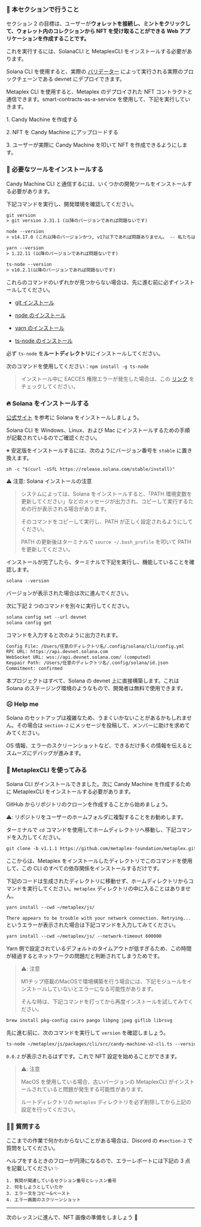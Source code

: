 ### 🦾 本セクションで行うこと

セクション 2 の目標は、ユーザーが**ウォレットを接続し、ミントをクリックして、ウォレット内のコレクションから NFT を受け取ることができる Web アプリケーションを作成することです。**

これを実行するには、SolanaCLI と MetaplexCLI をインストールする必要があります。

Solana CLI を使用すると、実際の [バリデーター](https://solana.com/validators) によって実行される実際のブロックチェーンである devnet にデプロイできます。

Metaplex CLI を使用すると、Metaplex のデプロイされた NFT コントラクトと通信できます。smart-contracts-as-a-service を使用して、下記を実行していきます。

1\. Candy Machine を作成する

2\. NFT を Candy Machine にアップロードする

3\. ユーザーが実際に Candy Machine を叩いて NFT を作成できるようにします。

### 🤖 必要なツールをインストールする

Candy Machine CLI と通信するには、いくつかの開発ツールをインストールする必要があります。

下記コマンドを実行し、開発環境を確認してください。

```txt
git version
> git version 2.31.1 (以降のバージョンであれば問題ないです)

node --version
> v14.17.0 (これ以降のバージョンかつ, v17以下であれば問題ありません。 -- 私たちはnode v16がベストだと思います)

yarn --version
> 1.22.11 (以降のバージョンであれば問題ないです)

ts-node --version
> v10.2.1(以降のバージョンであれば問題ないです)
```

これらのコマンドのいずれかが見つからない場合は、先に進む前に必ずインストールしてください。

- [git インストール](https://git-scm.com/book/en/v2/Getting-Started-Installing-Git)

- [node のインストール](https://nodejs.org/en/download/)

- [yarn のインストール](https://classic.yarnpkg.com/lang/en/docs/install)

- [ts-node のインストール](https://www.npmjs.com/package/ts-node#installation)

必ず `ts-node` を**ルートディレクトリ**にインストールしてください。

次のコマンドを使用してください：`npm install -g ts-node`

> インストール中に EACCES 権限エラーが発生した場合は、この [リンク](https://docs.npmjs.com/resolving-eacces-permissions-errors-when-installing-packages-globally) をチェックしてください。

### 🔥 Solana をインストールする

[公式サイト](https://docs.solana.com/cli/install-solana-cli-tools#use-solanas-install-tool) を参考に Solana をインストールしましょう。

Solana CLI を Windows、Linux、および Mac にインストールするための手順が記載されているのでご確認ください。

※ 安定版をインストールするには、次のようにバージョン番号を `stable` に置き換えます。

```
sh -c "$(curl -sSfL https://release.solana.com/stable/install)"
```

⚠️ 注意: Solana インストールの注意

> システムによっては、Solana をインストールすると、「PATH 環境変数を更新してください」などのメッセージが出力され、コピーして実行するための行が表示される場合があります。
>
> そのコマンドをコピーして実行し、PATH が正しく設定されるようにしてください。
>
> PATH の更新後はターミナルで `source ~/.bash_profile` を叩いて PATH を更新してください。

インストールが完了したら、ターミナルで下記を実行し、機能していることを確認します。

```txt
solana --version
```

バージョンが表示された場合は次に進んでください。

次に下記 2 つのコマンドを別々に実行してください。

```txt
solana config set --url devnet
solana config get
```

コマンドを入力すると次のように出力されます。

```txt
Config File: /Users/任意のディレクトリ名/.config/solana/cli/config.yml
RPC URL: https://api.devnet.solana.com
WebSocket URL: wss://api.devnet.solana.com/ (computed)
Keypair Path: /Users/任意のディレクトリ名/.config/solana/id.json
Commitment: confirmed
```

本プロジェクトはすべて、Solana の devnet 上に直接構築します。これは Solana のステージング環境のようなもので、開発者は無料で使用できます。

### ☹️ Help me

Solana のセットアップは複雑なため、うまくいかないことがあるかもしれません。その場合は `section-2` にメッセージを投稿して、メンバーに助けを求めてみてください。

OS 情報、エラーのスクリーンショットなど、できるだけ多くの情報を伝えるとスムーズにデバッグが進みます。

### 🤩 MetaplexCLI を使ってみる

Solana CLI がインストールできました。次に Candy Machine を作成するために MetaplexCLI をインストールする必要があります。

GitHub からリポジトリのクローンを作成することから始めましょう。

⚠️: リポジトリをユーザーのホームフォルダに複製することをお勧めします。

ターミナルで `cd` コマンドを使用してホームディレクトリへ移動し、下記コマンドを入力してください。

```txt
git clone -b v1.1.1 https://github.com/metaplex-foundation/metaplex.git ~/metaplex
```

ここからは、Metaplex をインストールしたディレクトリでこのコマンドを使用して、この CLI のすべての依存関係をインストールするだけです。

下記のコードは生成されたディレクトリに移動せず、ホームディレクトリからコマンドを実行してください。`metaplex` ディレクトリの中に入ることはありません。

```txt
yarn install --cwd ~/metaplex/js/
```

`There appears to be trouble with your network connection. Retrying...` というエラーが表示された場合は下記コマンドを入力してみてください。

```txt
yarn install --cwd ~/metaplex/js/ --network-timeout 600000
```

Yarn 側で設定されているデフォルトのタイムアウトが低すぎるため、この時間が経過するとネットワークの問題だと判断されてしまうためです。

> ⚠️: 注意
>
>  M1チップ搭載のMacOSで環境構築を行う場合には、下記モジュールをインストールしていないとエラーになる可能性があります。
>  
>そんな時は、下記コマンドを打ってから再度インストールを試してみてください。
```txt
brew install pkg-config cairo pango libpng jpeg giflib librsvg
```

先に進む前に、次のコマンドを実行して `version` を確認しましょう。

```txt
ts-node ~/metaplex/js/packages/cli/src/candy-machine-v2-cli.ts --version
```

`0.0.2` が表示されるはずです。これで NFT 設定を始めることができます。

> ⚠️: 注意
>
> MacOS を使用している場合、古いバージョンの MetaplexCLI がインストールされていると問題が発生する可能性があります。
>
> ルートディレクトリの `metaplex` ディレクトリを必ず削除してから上記の設定を行ってください。

### 🙋‍♂️ 質問する

ここまでの作業で何かわからないことがある場合は、Discord の `#section-2` で質問をしてください。

ヘルプをするときのフローが円滑になるので、エラーレポートには下記の 3 点を記載してください ✨

```
1. 質問が関連しているセクション番号とレッスン番号
2. 何をしようとしていたか
3. エラー文をコピー&ペースト
4. エラー画面のスクリーンショット
```

---

次のレッスンに進んで、NFT 画像の準備をしましょう 🎉
